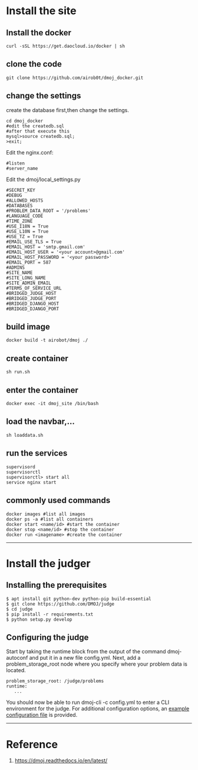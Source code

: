 # Install the site
## Install the docker

```
curl -sSL https://get.daocloud.io/docker | sh
```

## clone the code

```
git clone https://github.com/airob0t/dmoj_docker.git
```

## change the settings
create the database first,then change the settings.
```
cd dmoj_docker
#edit the createdb.sql
#after that execute this
mysql>source createdb.sql;
>exit;
```
Edit the nginx.conf:
```
#listen
#server_name
```
Edit the dmoj/local_settings.py
```
#SECRET_KEY
#DEBUG
#ALLOWED_HOSTS
#DATABASES
#PROBLEM_DATA_ROOT = '/problems'
#LANGUAGE_CODE
#TIME_ZONE
#USE_I18N = True
#USE_L10N = True
#USE_TZ = True
#EMAIL_USE_TLS = True
#EMAIL_HOST = 'smtp.gmail.com'
#EMAIL_HOST_USER = '<your account>@gmail.com'
#EMAIL_HOST_PASSWORD = '<your password>'
#EMAIL_PORT = 587
#ADMINS
#SITE_NAME
#SITE_LONG_NAME
#SITE_ADMIN_EMAIL
#TERMS_OF_SERVICE_URL
#BRIDGED_JUDGE_HOST
#BRIDGED_JUDGE_PORT
#BRIDGED_DJANGO_HOST
#BRIDGED_DJANGO_PORT

```

## build image

```
docker build -t airobot/dmoj ./
```

## create container

```
sh run.sh
```

## enter the container

```
docker exec -it dmoj_site /bin/bash
```

## load the navbar,...

```
sh loaddata.sh
```

## run the services

```
supervisord
supervisorctl
supervisorctl> start all
service nginx start
```
## commonly used commands
```
docker images #list all images
docker ps -a #list all containers
docker start <name/id> #start the container
docker stop <name/id> #stop the container
docker run <imagename> #create the container
```

---

# Install the judger
## Installing the prerequisites
```
$ apt install git python-dev python-pip build-essential
$ git clone https://github.com/DMOJ/judge
$ cd judge
$ pip install -r requirements.txt
$ python setup.py develop
```
## Configuring the judge
Start by taking the runtime block from the output of the command dmoj-autoconf and put it in a new file config.yml. Next, add a problem_storage_root node where you specify where your problem data is located.
```
problem_storage_root: /judge/problems
runtime:
   ...
```
You should now be able to run dmoj-cli -c config.yml to enter a CLI environment for the judge. For additional configuration options, an [example configuration file](https://github.com/DMOJ/docs/blob/master/sample_files/judge_conf.yml) is provided.


---

# Reference
1. https://dmoj.readthedocs.io/en/latest/
